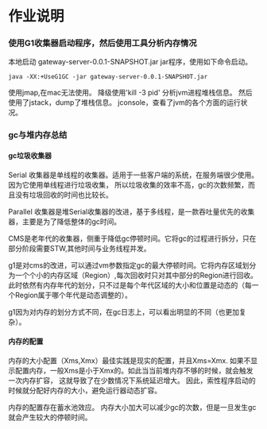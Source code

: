 # 作业说明


### 使用G1收集器启动程序，然后使用工具分析内存情况
本地启动 gateway-server-0.0.1-SNAPSHOT.jar jar程序，使用如下命令启动。

`
java -XX:+UseG1GC -jar gateway-server-0.0.1-SNAPSHOT.jar
`

使用jmap,在mac无法使用。 降级使用'kill -3 pid' 分析jvm进程堆栈信息。
然后使用了jstack，dump了堆栈信息。
jconsole，查看了jvm的各个方面的运行状况。

### gc与堆内存总结

#### gc垃圾收集器
Serial 收集器是单线程的收集器。适用于一些客户端的系统，在服务端很少使用。因为它使用单线程进行垃圾收集，
所以垃圾收集的效率不高，gc的次数频繁，而且没有垃圾回收的时间也比较长。

Parallel 收集器是堆Serial收集器的改进，基于多线程，是一款吞吐量优先的收集器，主要是为了降低整体的gc时间。

CMS是老年代的收集器，侧重于降低gc停顿时间。它将gc的过程进行拆分，只在部分阶段需要STW,其他时间与业务线程并发。

g1是对cms的改进，可以通过vm参数指定gc的最大停顿时间。它将内存区域划分为一个个小的内存区域（Region）,每次回收时只对其中部分的Region进行回收。
此时依然有内存年代的划分，只不过是每个年代区域的大小和位置是动态的（每一个Region属于哪个年代是动态调整的）。

g1因为对内存的划分方式不同，在gc日志上，可以看出明显的不同（也更加复杂）。

#### 内存的配置

内存的大小配置（Xms,Xmx）最佳实践是现实的配置，并且Xms=Xmx. 
如果不显示配置内存，一般Xms是小于Xmx的。如此当当前堆内存不够的时候，就会触发一次内存扩容， 
这就导致了在少数情况下系统延迟增大。
因此，索性程序启动的时候就分配好内存的大小，避免运行器动态扩容。

内存的配置存在蓄水池效应。
内存大小加大可以减少gc的次数，但是一旦发生gc就会产生较大的停顿时间。

